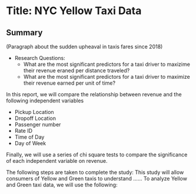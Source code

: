 # Title: NYC Yellow Taxi Data

## Summary
(Paragraph about the sudden upheaval in taxis fares since 2018)
* Research Questions:
  * What are the most significant predictors for a taxi driver to maxizime their revenue eraned per distance traveled? 
  * What are the most significant predictors for a taxi driver to maximize their revenue earned per unit of time?
  
In this report, we will compare the relationship between revenue and the following independent variables 
* Pickup Location
* Dropoff Location
* Passenger number
* Rate ID
* Time of Day
* Day of Week

Finally, we will use a series of chi square tests to compare the significance of each independent variable on revenue.

The following steps are taken to complete the study:
This study will allow consumers of Yellow and Green taxis to understand ……
To analyze Yellow and Green taxi data, we will use the following:
